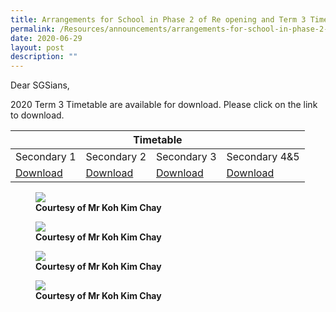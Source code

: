 ```yaml
---
title: Arrangements for School in Phase 2 of Re opening and Term 3 Timetable
permalink: /Resources/announcements/arrangements-for-school-in-phase-2-of-re-opening-and-term-3-timetable/
date: 2020-06-29
layout: post
description: ""
---
```

Dear SGSians,

2020 Term 3 Timetable are available for download. Please click on the link to download.

<table>
<thead>
  <tr>
    <th colspan="4" style="text-align: center;" >Timetable</th>
  </tr>
</thead>
<tbody>
  <tr>
    <td>Secondary 1</td>
    <td>Secondary 2</td>
    <td>Secondary 3</td>
    <td>Secondary 4&amp;5</td>
  </tr>
  <tr>
    <td><a href="/files/Announcement/Phase%202%20Reopening/Parent-Letter_Phase-2_post-circuit-breaker_2020-Sec1.pdf" target = "_blank" >Download</a></td>
    <td><a href="/files/Announcement/Phase%202%20Reopening/Parent-Letter_Phase-2_post-circuit-breaker_2020-Sec2.pdf" target = "_blank" >Download</a></td>
    <td><a href="/files/Announcement/Phase%202%20Reopening/Parent-Letter_Phase-2_post-circuit-breaker_2020-Sec3.pdf" target = "_blank" >Download</a></td>
    <td><a href="/files/Announcement/Phase%202%20Reopening/Parent-Letter_Phase-2_post-circuit-breaker_2020-Sec45.pdf" target = "_blank" >Download</a></td>
  </tr>
</tbody>
</table>

<figure>
<img src="/images/Heritage%2002%20Tian%20Kee%20Provision%20Shop.jpg">
<figcaption> <strong> Courtesy of Mr Koh Kim Chay </strong> </figcaption>
</figure>

<figure>
<img src="/images/Heritage%2002%20Tian%20Kee%20Provision%20Shop.jpg">
<figcaption> <strong> Courtesy of Mr Koh Kim Chay </strong> </figcaption>
</figure>

<figure>
<img src="/images/Heritage%2002%20Tian%20Kee%20Provision%20Shop.jpg">
<figcaption> <strong> Courtesy of Mr Koh Kim Chay </strong> </figcaption>
</figure>

<figure>
<img src="/images/Heritage%2002%20Tian%20Kee%20Provision%20Shop.jpg">
<figcaption> <strong> Courtesy of Mr Koh Kim Chay </strong> </figcaption>
</figure>